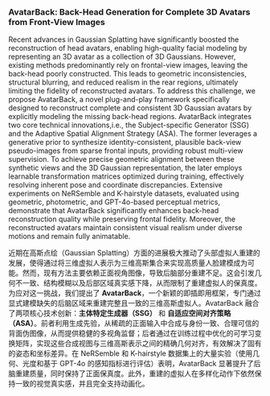 ### AvatarBack: Back-Head Generation for Complete 3D Avatars from Front-View Images

Recent advances in Gaussian Splatting have significantly boosted the reconstruction of head avatars, enabling high-quality facial modeling by representing an 3D avatar as a collection of 3D Gaussians. However, existing methods predominantly rely on frontal-view images, leaving the back-head poorly constructed. This leads to geometric inconsistencies, structural blurring, and reduced realism in the rear regions, ultimately limiting the fidelity of reconstructed avatars. To address this challenge, we propose AvatarBack, a novel plug-and-play framework specifically designed to reconstruct complete and consistent 3D Gaussian avatars by explicitly modeling the missing back-head regions. AvatarBack integrates two core technical innovations,i.e., the Subject-specific Generator (SSG) and the Adaptive Spatial Alignment Strategy (ASA). The former leverages a generative prior to synthesize identity-consistent, plausible back-view pseudo-images from sparse frontal inputs, providing robust multi-view supervision. To achieve precise geometric alignment between these synthetic views and the 3D Gaussian representation, the later employs learnable transformation matrices optimized during training, effectively resolving inherent pose and coordinate discrepancies. Extensive experiments on NeRSemble and K-hairstyle datasets, evaluated using geometric, photometric, and GPT-4o-based perceptual metrics, demonstrate that AvatarBack significantly enhances back-head reconstruction quality while preserving frontal fidelity. Moreover, the reconstructed avatars maintain consistent visual realism under diverse motions and remain fully animatable.

近期在高斯点绘（Gaussian Splatting）方面的进展极大推动了头部虚拟人重建的发展，使得通过将三维虚拟人表示为三维高斯集合来实现高质量人脸建模成为可能。然而，现有方法主要依赖正面视角图像，导致后脑部分重建不足。这会引发几何不一致、结构模糊以及后部区域真实感下降，从而限制了重建虚拟人的保真度。为应对这一挑战，我们提出了 **AvatarBack**，一个新颖的即插即用框架，专门通过显式建模缺失的后脑区域来重建完整且一致的三维高斯虚拟人。AvatarBack 融合了两项核心技术创新：**主体特定生成器（SSG）** 和 **自适应空间对齐策略（ASA）**。前者利用生成先验，从稀疏的正面输入中合成与身份一致、合理可信的背面伪图像，从而提供稳健的多视角监督；后者通过在训练过程中优化的可学习变换矩阵，实现这些合成视图与三维高斯表示之间的精确几何对齐，有效解决了固有的姿态和坐标差异。在 NeRSemble 和 K-hairstyle 数据集上的大量实验（使用几何、光度和基于 GPT-4o 的感知指标进行评估）表明，AvatarBack 显著提升了后脑重建质量，同时保持了正面保真度。此外，重建的虚拟人在多样化动作下依然保持一致的视觉真实感，并且完全支持动画化。
